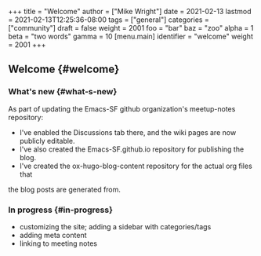 +++
title = "Welcome"
author = ["Mike Wright"]
date = 2021-02-13
lastmod = 2021-02-13T12:25:36-08:00
tags = ["general"]
categories = ["community"]
draft = false
weight = 2001
foo = "bar"
baz = "zoo"
alpha = 1
beta = "two words"
gamma = 10
[menu.main]
  identifier = "welcome"
  weight = 2001
+++

## Welcome {#welcome}


### What's new {#what-s-new}

As part of updating the Emacs-SF github organization's meetup-notes repository:

-   I've enabled the Discussions tab there, and the wiki pages are now publicly editable.
-   I've also created the Emacs-SF.github.io repository for publishing the blog.
-   I've created the ox-hugo-blog-content repository for the actual org files that

the blog posts are generated from.


### In progress {#in-progress}

-   customizing the site; adding a sidebar with categories/tags
-   adding meta content
-   linking to meeting notes

[//]: # 
